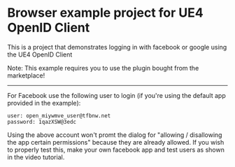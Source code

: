 # Browser example project for UE4 OpenID Client

This is a project that demonstrates logging in with facebook or google using the UE4 OpenID Client
 
Note: This example requires you to use the plugin bought from the marketplace!

---

For Facebook use the following user to login (if you're using the default app provided in the example):

    user: open_miywmve_user@tfbnw.net
    password: 1qazXSW@3edc
    
Using the above account won't promt the dialog for "allowing / disallowing the app certain permissions" because they are already allowed. If you wish to properly test this, make your own facebook app and test users as shown in the video tutorial.
